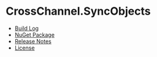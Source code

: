# CrossChannel.SyncObjects
- [Build Log](https://ci.appveyor.com/project/skthomasjr/CrossChannel-SyncObjects)
- [NuGet Package](https://www.nuget.org/packages/CrossChannel.SyncObjects)
- [Release Notes](https://github.com/skthomasjr/CrossChannel.SyncObjects/releases)
- [License](LICENSE.md)

